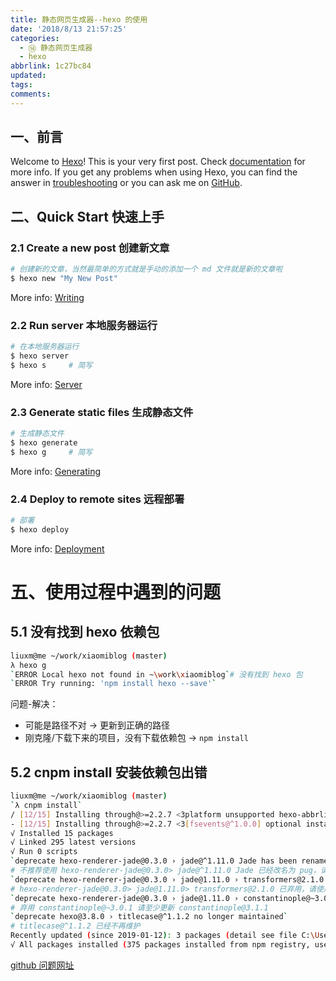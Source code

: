 ```yaml
---
title: 静态网页生成器--hexo 的使用
date: '2018/8/13 21:57:25'
categories:
  - ⑭ 静态网页生成器
  - hexo
abbrlink: 1c27bc84
updated:
tags:
comments:
---
```


## 一、前言

Welcome to [Hexo](https://hexo.io/)! This is your very first post. Check [documentation](https://hexo.io/docs/) for more info. If you get any problems when using Hexo, you can find the answer in [troubleshooting](https://hexo.io/docs/troubleshooting.html) or you can ask me on [GitHub](https://github.com/hexojs/hexo/issues).

## 二、Quick Start 快速上手

<!--more-->

### 2.1 Create a new post 创建新文章

```bash
# 创建新的文章，当然最简单的方式就是手动的添加一个 md 文件就是新的文章啦
$ hexo new "My New Post"
```

More info: [Writing](https://hexo.io/docs/writing.html)

### 2.2 Run server 本地服务器运行

``` bash
# 在本地服务器运行
$ hexo server
$ hexo s     # 简写
```

More info: [Server](https://hexo.io/docs/server.html)

### 2.3 Generate static files 生成静态文件

``` bash
# 生成静态文件
$ hexo generate
$ hexo g     # 简写
```

More info: [Generating](https://hexo.io/docs/generating.html)

### 2.4 Deploy to remote sites 远程部署

``` bash
# 部署
$ hexo deploy
```

More info: [Deployment](https://hexo.io/docs/deployment.html)

# 五、使用过程中遇到的问题

## 5.1 没有找到 hexo 依赖包

```BASH
liuxm@me ~/work/xiaomiblog (master)
λ hexo g
`ERROR Local hexo not found in ~\work\xiaomiblog`# 没有找到 hexo 包
`ERROR Try running: 'npm install hexo --save'`
```

问题-解决：

- 可能是路径不对                        ->  更新到正确的路径
- 刚克隆/下载下来的项目，没有下载依赖包   ->  `npm install`

## 5.2 cnpm install 安装依赖包出错

```BASH
liuxm@me ~/work/xiaomiblog (master)
`λ cnpm install`
/ [12/15] Installing through@>=2.2.7 <3platform unsupported hexo-abbrlink@2.0.5 › hexo-fs@0.2.3 › chokidar@1.7.0 › fsevents@^1.0.0 Package require os(darwin) not compatible with your platform(win32)
- [12/15] Installing through@>=2.2.7 <3[fsevents@^1.0.0] optional install error: Package require os(darwin) not compatible with your platform(win32)
√ Installed 15 packages
√ Linked 295 latest versions
√ Run 0 scripts
`deprecate hexo-renderer-jade@0.3.0 › jade@^1.11.0 Jade has been renamed to pug, please install the latest version of pug instead of jade`
# 不推荐使用 hexo-renderer-jade@0.3.0> jade@^1.11.0 Jade 已经改名为 pug，请安装最新版本的 pug 代替 jade
`deprecate hexo-renderer-jade@0.3.0 › jade@1.11.0 › transformers@2.1.0 Deprecated, use jstransformer`
# hexo-renderer-jade@0.3.0> jade@1.11.0> transformers@2.1.0 已弃用，请使用 jstransformer
`deprecate hexo-renderer-jade@0.3.0 › jade@1.11.0 › constantinople@~3.0.1 Please update to at least constantinople 3.1.1`
# 弃用 constantinople@~3.0.1 请至少更新 constantinople@3.1.1
`deprecate hexo@3.8.0 › titlecase@^1.1.2 no longer maintained`
# titlecase@^1.1.2 已经不再维护
Recently updated (since 2019-01-12): 3 packages (detail see file C:\Users\liuxm\work\xiaomiblog\node_modules\.recently_updates.txt)
√ All packages installed (375 packages installed from npm registry, used 4s(network 4s), speed 140.33kB/s, json 310(551.22kB), tarball 0B)
```

[github 问题网址](https://github.com/hexojs/hexo-renderer-jade/issues/7)